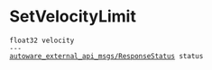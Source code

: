 # SetVelocityLimit

<div class="highlight"><pre><code>float32 velocity
---
<a href="../../../autoware_external_api_msgs/msg/ResponseStatus">autoware_external_api_msgs/ResponseStatus</a> status
</code></pre></div>
